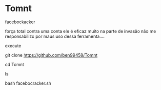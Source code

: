 # Tomnt


facebockacker


força total contra uma conta ele é eficaz muito na parte de invasão
não me responsabilizo por maus uso dessa ferramenta....



execute


git clone https://github.com/ben99458/Tomnt



cd Tomnt




ls


bash facebocracker.sh
